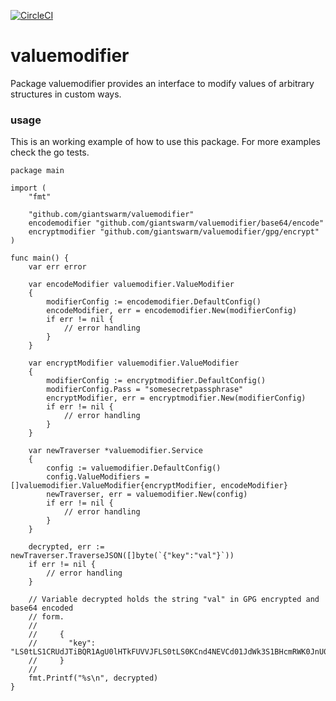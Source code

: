 [![CircleCI](https://circleci.com/gh/giantswarm/valuemodifier.svg?&style=shield&circle-token=2f991b43e9c0147771ebe0575885501a7184dea9)](https://circleci.com/gh/giantswarm/valuemodifier)

# valuemodifier
Package valuemodifier provides an interface to modify values of arbitrary
structures in custom ways.

### usage
This is an working example of how to use this package. For more examples check
the go tests.
```
package main

import (
	"fmt"

	"github.com/giantswarm/valuemodifier"
	encodemodifier "github.com/giantswarm/valuemodifier/base64/encode"
	encryptmodifier "github.com/giantswarm/valuemodifier/gpg/encrypt"
)

func main() {
	var err error

	var encodeModifier valuemodifier.ValueModifier
	{
		modifierConfig := encodemodifier.DefaultConfig()
		encodeModifier, err = encodemodifier.New(modifierConfig)
		if err != nil {
			// error handling
		}
	}

	var encryptModifier valuemodifier.ValueModifier
	{
		modifierConfig := encryptmodifier.DefaultConfig()
		modifierConfig.Pass = "somesecretpassphrase"
		encryptModifier, err = encryptmodifier.New(modifierConfig)
		if err != nil {
			// error handling
		}
	}

	var newTraverser *valuemodifier.Service
	{
		config := valuemodifier.DefaultConfig()
		config.ValueModifiers = []valuemodifier.ValueModifier{encryptModifier, encodeModifier}
		newTraverser, err = valuemodifier.New(config)
		if err != nil {
			// error handling
		}
	}

	decrypted, err := newTraverser.TraverseJSON([]byte(`{"key":"val"}`))
	if err != nil {
		// error handling
	}

	// Variable decrypted holds the string "val" in GPG encrypted and base64 encoded
	// form.
	//
	//     {
	//       "key": "LS0tLS1CRUdJTiBQR1AgU0lHTkFUVVJFLS0tLS0KCnd4NEVCd01JdWk3S1BHcmRWK0JnU0U1RFJMVVY1L3l0UXp2dWwwUHhXS2JTNEFIa3Znc2ZreFJSZFZuUzdLVG4KTVkvZnJ1RXlCZURwNEp2aC90cmdBZUp6dDZGWjRQTGhZQ2JneXVCdTRKVGsrcWVzNm96dCtvUVJCRDcvTXNpSQpBZUxEeWk5bjRWYUdBQT09Cj14YTQ5Ci0tLS0tRU5EIFBHUCBTSUdOQVRVUkUtLS0tLQ=="
	//     }
	//
	fmt.Printf("%s\n", decrypted)
}
```
